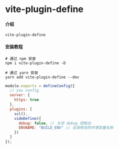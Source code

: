 # vite-plugin-define

#### 介绍

`vite-plugin-define`

#### 安装教程

```shell
# 通过 npm 安装
npm i vite-plugin-define -D

# 通过 yarn 安装
yarn add vite-plugin-define --dev
```

```js vite config
module.exports = defineConfig({
  // you config
  server: {
    https: true
  },
  plugins: [
    ssl(),
    videDefine({
      debug: false, // 关闭 debug 控制台
      ENVNAME: "BUILD_ENV" // 全局修改的环境变量名称
    })
  ]
});
```
